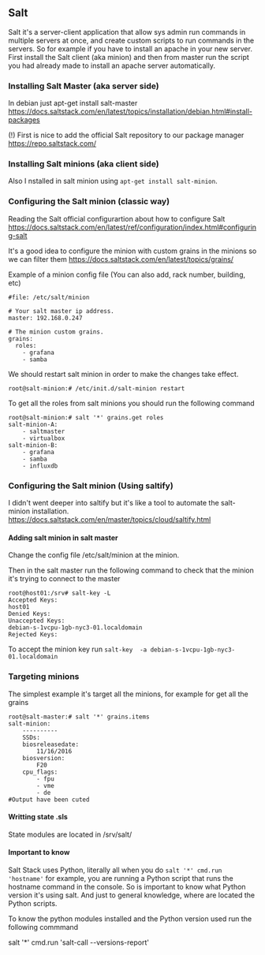 
## Salt
Salt it's a server-client application that allow sys admin run commands in multiple servers at once, and create custom scripts to run commands in the servers.
So for example if you have to install an apache in your new server. First install the Salt client (aka minion) and then from master run the script you had already made to install an apache server automatically. 

### Installing Salt Master (aka server side)
In debian just apt-get install salt-master https://docs.saltstack.com/en/latest/topics/installation/debian.html#install-packages

(!) First is nice to add the official Salt repository to our package manager https://repo.saltstack.com/ 

### Installing Salt minions (aka client side)
Also I nstalled in salt minion using `apt-get install salt-minion`.

### Configuring the Salt minion (classic way)
Reading the Salt official configurartion about how to configure Salt https://docs.saltstack.com/en/latest/ref/configuration/index.html#configuring-salt

It's a good idea to configure the minion with custom grains in the minions so we can filter them
https://docs.saltstack.com/en/latest/topics/grains/

Example of a minion config file (You can also add, rack number, building, etc)

```shell
#file: /etc/salt/minion

# Your salt master ip address.
master: 192.168.0.247

# The minion custom grains.
grains:
  roles:
    - grafana
    - samba
```
We should restart salt minion in order to make the changes take effect.
```
root@salt-minion:# /etc/init.d/salt-minion restart
```
To get all the roles from salt minions you should run the following command
```
root@salt-minion:# salt '*' grains.get roles
salt-minion-A:
    - saltmaster
    - virtualbox
salt-minion-B:
    - grafana
    - samba
    - influxdb

```
### Configuring the Salt minion (Using saltify)
I didn't went deeper into saltify but it's like a tool to automate the salt-minion installation.
https://docs.saltstack.com/en/master/topics/cloud/saltify.html

#### Adding salt minion in salt master
Change the config file /etc/salt/minion at the minion.

Then in the salt master run the following command to check that the minion it's trying to connect to the master
```shell
root@host01:/srv# salt-key -L
Accepted Keys:
host01
Denied Keys:
Unaccepted Keys:
debian-s-1vcpu-1gb-nyc3-01.localdomain
Rejected Keys:
```
To accept the minion key run `salt-key  -a debian-s-1vcpu-1gb-nyc3-01.localdomain`

### Targeting minions
The simplest example it's target all the minions, for example for get all the grains
```shell
root@salt-master:# salt '*' grains.items
salt-minion:
    ----------
    SSDs:
    biosreleasedate:
        11/16/2016
    biosversion:
        F20
    cpu_flags:
        - fpu
        - vme
        - de
#Output have been cuted
```

#### Writting state .sls
State modules are located in /srv/salt/

#### Important to know 
Salt Stack uses Python, literally all when you do `salt '*' cmd.run 'hostname'` for example, you are running a Python script that runs the hostname command in the console. So is important to know what Python version it's using  salt. And just to general knowledge, where are located the Python scripts.

To know the python modules installed and the Python version used run the following commmand

salt '*' cmd.run 'salt-call --versions-report'

